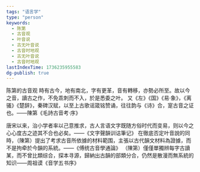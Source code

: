 ```yaml
---
tags: "语言学"
type: "person"
keywords:
  - 陈第
  - 古音观
  - 叶音说
  - 古无叶音说
  - 古音时地观
  - 古无叶音说
  - 古音时地观
lastIndexTime: 1736235955583
dg-publish: true
---
```

陈第的古音观
時有古今，地有南北，字有更革，音有轉移，亦勢必所至。故以今之音，讀古之作，不免乖刺而不入，於是悉委之叶。
又《左》《国》《易·象》，《离骚》《楚辞》，秦碑汉赋，以至上古歌谣箴铭赞诵，往往韵与《诗》合，寔古音之证也。——陳第《毛詩古音考·序》

唐宋以来，治小学者率以己意推求，古人言语文字既随方俗时代而变易，则以今之心心度古之迹其不合也必矣。——《文字聲韻训诂筆记》
在徹底否定叶音說的同時，（陳第）提出了考求古音所依據的材料範围，主張以古代韻文材料為證據，而不是拘牵於今韻的系統。——《傅统古音學通論》
（陳第）僅僅單獨辨每字古讀某，而不曾比類综合，探本寻源，歸納出古韻的部類分合，仍然是散漫而無系統的知识——周祖谟《音学五书序》